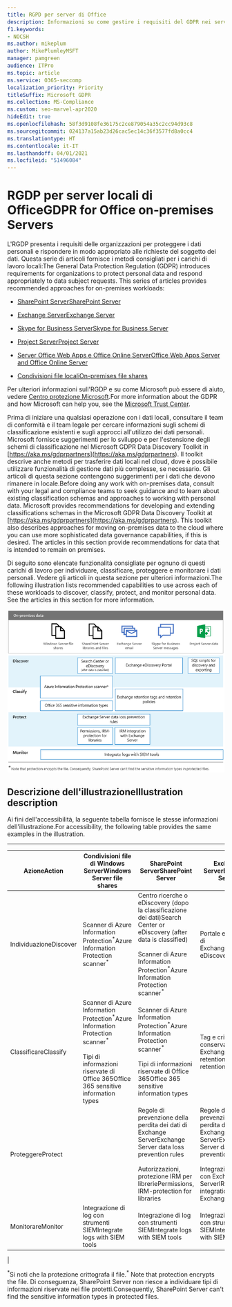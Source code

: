 ```yaml
---
title: RGPD per server di Office
description: Informazioni su come gestire i requisiti del GDPR nei server locali di Office.
f1.keywords:
- NOCSH
ms.author: mikeplum
author: MikePlumleyMSFT
manager: pamgreen
audience: ITPro
ms.topic: article
ms.service: O365-seccomp
localization_priority: Priority
titleSuffix: Microsoft GDPR
ms.collection: MS-Compliance
ms.custom: seo-marvel-apr2020
hideEdit: true
ms.openlocfilehash: 58f3d9108fe36175c2ce879054a35c2cc94d93c8
ms.sourcegitcommit: 024137a15ab23d26cac5ec14c36f3577fd8a0cc4
ms.translationtype: HT
ms.contentlocale: it-IT
ms.lasthandoff: 04/01/2021
ms.locfileid: "51496084"
---
```

# <a name="gdpr-for-office-on-premises-servers"></a><span data-ttu-id="4bd4d-103">RGDP per server locali di Office</span><span class="sxs-lookup"><span data-stu-id="4bd4d-103">GDPR for Office on-premises Servers</span></span>

<span data-ttu-id="4bd4d-p101">L'RGDP presenta i requisiti delle organizzazioni per proteggere i dati personali e rispondere in modo appropriato alle richieste del soggetto dei dati. Questa serie di articoli fornisce i metodi consigliati per i carichi di lavoro locali:</span><span class="sxs-lookup"><span data-stu-id="4bd4d-p101">The General Data Protection Regulation (GDPR) introduces requirements for organizations to protect personal data and respond appropriately to data subject requests. This series of articles provides recommended approaches for on-premises workloads:</span></span>

- [<span data-ttu-id="4bd4d-106">SharePoint Server</span><span class="sxs-lookup"><span data-stu-id="4bd4d-106">SharePoint Server</span></span>](gdpr-for-sharepoint-server.md)

- [<span data-ttu-id="4bd4d-107">Exchange Server</span><span class="sxs-lookup"><span data-stu-id="4bd4d-107">Exchange Server</span></span>](gdpr-for-exchange-server.md)

- [<span data-ttu-id="4bd4d-108">Skype for Business Server</span><span class="sxs-lookup"><span data-stu-id="4bd4d-108">Skype for Business Server</span></span>](gdpr-for-skype-for-business-server.md)

- [<span data-ttu-id="4bd4d-109">Project Server</span><span class="sxs-lookup"><span data-stu-id="4bd4d-109">Project Server</span></span>](gdpr-for-project-server.md)

- [<span data-ttu-id="4bd4d-110">Server Office Web Apps e Office Online Server</span><span class="sxs-lookup"><span data-stu-id="4bd4d-110">Office Web Apps Server and Office Online Server</span></span>](gdpr-for-office-online-server.md)

- [<span data-ttu-id="4bd4d-111">Condivisioni file locali</span><span class="sxs-lookup"><span data-stu-id="4bd4d-111">On-premises file shares</span></span>](gdpr-for-on-premises-file-shares.md)

<span data-ttu-id="4bd4d-112">Per ulteriori informazioni sull'RGDP e su come Microsoft può essere di aiuto, vedere [Centro protezione Microsoft](https://www.microsoft.com/trust-center/privacy/gdpr-overview
).</span><span class="sxs-lookup"><span data-stu-id="4bd4d-112">For more information about the GDPR and how Microsoft can help you, see the [Microsoft Trust Center](https://www.microsoft.com/trust-center/privacy/gdpr-overview
).</span></span>

<span data-ttu-id="4bd4d-p102">Prima di iniziare una qualsiasi operazione con i dati locali, consultare il team di conformità e il team legale per cercare informazioni sugli schemi di classificazione esistenti e sugli approcci all'utilizzo dei dati personali. Microsoft fornisce suggerimenti per lo sviluppo e per l'estensione degli schemi di classificazione nel Microsoft GDPR Data Discovery Toolkit in [https://aka.ms/gdprpartners](<https://aka.ms/gdprpartners>). Il toolkit descrive anche metodi per trasferire dati locali nel cloud, dove è possibile utilizzare funzionalità di gestione dati più complesse, se necessario. Gli articoli di questa sezione contengono suggerimenti per i dati che devono rimanere in locale.</span><span class="sxs-lookup"><span data-stu-id="4bd4d-p102">Before doing any work with on-premises data, consult with your legal and compliance teams to seek guidance and to learn about existing classification schemas and approaches to working with personal data. Microsoft provides recommendations for developing and extending classifications schemas in the Microsoft GDPR Data Discovery Toolkit at [https://aka.ms/gdprpartners](<https://aka.ms/gdprpartners>). This toolkit also describes approaches for moving on-premises data to the cloud where you can use more sophisticated data governance capabilities, if this is desired. The articles in this section provide recommendations for data that is intended to remain on premises.</span></span>

<span data-ttu-id="4bd4d-p103">Di seguito sono elencate funzionalità consigliate per ognuno di questi carichi di lavoro per individuare, classificare, proteggere e monitorare i dati personali. Vedere gli articoli in questa sezione per ulteriori informazioni.</span><span class="sxs-lookup"><span data-stu-id="4bd4d-p103">The following illustration lists recommended capabilities to use across each of these workloads to discover, classify, protect, and monitor personal data. See the articles in this section for more information.</span></span>

![Diagramma che descrive le funzionalità per individuare, classificare, proteggere e monitorare i dati personali nei carichi di lavoro](../media/gdpr-for-office-servers-image1.png)

## <a name="illustration-description"></a><span data-ttu-id="4bd4d-120">Descrizione dell'illustrazione</span><span class="sxs-lookup"><span data-stu-id="4bd4d-120">Illustration description</span></span>

<span data-ttu-id="4bd4d-121">Ai fini dell'accessibilità, la seguente tabella fornisce le stesse informazioni dell'illustrazione.</span><span class="sxs-lookup"><span data-stu-id="4bd4d-121">For accessibility, the following table provides the same examples in the illustration.</span></span>

****

|<span data-ttu-id="4bd4d-122">Azione</span><span class="sxs-lookup"><span data-stu-id="4bd4d-122">Action</span></span>|<span data-ttu-id="4bd4d-123">Condivisioni file di Windows Server</span><span class="sxs-lookup"><span data-stu-id="4bd4d-123">Windows Server file shares</span></span>|<span data-ttu-id="4bd4d-124">SharePoint Server</span><span class="sxs-lookup"><span data-stu-id="4bd4d-124">SharePoint Server</span></span>|<span data-ttu-id="4bd4d-125">Exchange Server</span><span class="sxs-lookup"><span data-stu-id="4bd4d-125">Exchange Server</span></span>|<span data-ttu-id="4bd4d-126">Skype for Business</span><span class="sxs-lookup"><span data-stu-id="4bd4d-126">Skype for Business</span></span>|<span data-ttu-id="4bd4d-127">Project Server</span><span class="sxs-lookup"><span data-stu-id="4bd4d-127">Project Server</span></span>|
|---|---|---|---|---|---|
|<span data-ttu-id="4bd4d-128">Individuazione</span><span class="sxs-lookup"><span data-stu-id="4bd4d-128">Discover</span></span>|<span data-ttu-id="4bd4d-129">Scanner di Azure Information Protection<sup>\*</sup></span><span class="sxs-lookup"><span data-stu-id="4bd4d-129">Azure Information Protection scanner<sup>\*</sup></span></span>|<span data-ttu-id="4bd4d-130">Centro ricerche o eDiscovery (dopo la classificazione dei dati)</span><span class="sxs-lookup"><span data-stu-id="4bd4d-130">Search Center or eDiscovery (after data is classified)</span></span> <br/><br/> <span data-ttu-id="4bd4d-131">Scanner di Azure Information Protection<sup>\*</sup></span><span class="sxs-lookup"><span data-stu-id="4bd4d-131">Azure Information Protection scanner<sup>\*</sup></span></span>|<span data-ttu-id="4bd4d-132">Portale eDiscovery di Exchange</span><span class="sxs-lookup"><span data-stu-id="4bd4d-132">Exchange eDiscovery Portal</span></span>|<span data-ttu-id="4bd4d-133">Portale eDiscovery di Exchange</span><span class="sxs-lookup"><span data-stu-id="4bd4d-133">Exchange eDiscovery portal</span></span>|<span data-ttu-id="4bd4d-134">Script SQL per l'individuazione e l'esportazione</span><span class="sxs-lookup"><span data-stu-id="4bd4d-134">SQL scripts for discovery and exporting</span></span>|
|<span data-ttu-id="4bd4d-135">Classificare</span><span class="sxs-lookup"><span data-stu-id="4bd4d-135">Classify</span></span>|<span data-ttu-id="4bd4d-136">Scanner di Azure Information Protection<sup>\*</sup></span><span class="sxs-lookup"><span data-stu-id="4bd4d-136">Azure Information Protection scanner<sup>\*</sup></span></span> <br/><br/> <span data-ttu-id="4bd4d-137">Tipi di informazioni riservate di Office 365</span><span class="sxs-lookup"><span data-stu-id="4bd4d-137">Office 365 sensitive information types</span></span>|<span data-ttu-id="4bd4d-138">Scanner di Azure Information Protection<sup>\*</sup></span><span class="sxs-lookup"><span data-stu-id="4bd4d-138">Azure Information Protection scanner<sup>\*</sup></span></span> <br/><br/> <span data-ttu-id="4bd4d-139">Tipi di informazioni riservate di Office 365</span><span class="sxs-lookup"><span data-stu-id="4bd4d-139">Office 365 sensitive information types</span></span>|<span data-ttu-id="4bd4d-140">Tag e criteri di conservazione di Exchange</span><span class="sxs-lookup"><span data-stu-id="4bd4d-140">Exchange retention tags and retention policies</span></span>|<span data-ttu-id="4bd4d-141">Tag e criteri di conservazione di Exchange</span><span class="sxs-lookup"><span data-stu-id="4bd4d-141">Exchange retention tags and retention policies</span></span>||
|<span data-ttu-id="4bd4d-142">Proteggere</span><span class="sxs-lookup"><span data-stu-id="4bd4d-142">Protect</span></span>||<span data-ttu-id="4bd4d-143">Regole di prevenzione della perdita dei dati di Exchange Server</span><span class="sxs-lookup"><span data-stu-id="4bd4d-143">Exchange Server data loss prevention rules</span></span> <br/><br/> <span data-ttu-id="4bd4d-144">Autorizzazioni, protezione IRM per librerie</span><span class="sxs-lookup"><span data-stu-id="4bd4d-144">Permissions, IRM-protection for libraries</span></span>|<span data-ttu-id="4bd4d-145">Regole di prevenzione della perdita dei dati di Exchange Server</span><span class="sxs-lookup"><span data-stu-id="4bd4d-145">Exchange Server data loss prevention rules</span></span> <br/><br/> <span data-ttu-id="4bd4d-146">Integrazione IRM con Exchange Server</span><span class="sxs-lookup"><span data-stu-id="4bd4d-146">IRM integration with Exchange Server</span></span>|||
|<span data-ttu-id="4bd4d-147">Monitorare</span><span class="sxs-lookup"><span data-stu-id="4bd4d-147">Monitor</span></span>|<span data-ttu-id="4bd4d-148">Integrazione di log con strumenti SIEM</span><span class="sxs-lookup"><span data-stu-id="4bd4d-148">Integrate logs with SIEM tools</span></span>|<span data-ttu-id="4bd4d-149">Integrazione di log con strumenti SIEM</span><span class="sxs-lookup"><span data-stu-id="4bd4d-149">Integrate logs with SIEM tools</span></span>|<span data-ttu-id="4bd4d-150">Integrazione di log con strumenti SIEM</span><span class="sxs-lookup"><span data-stu-id="4bd4d-150">Integrate logs with SIEM tools</span></span>|<span data-ttu-id="4bd4d-151">Integrazione di log con strumenti SIEM</span><span class="sxs-lookup"><span data-stu-id="4bd4d-151">Integrate logs with SIEM tools</span></span>|<span data-ttu-id="4bd4d-152">Integrazione di log con strumenti SIEM</span><span class="sxs-lookup"><span data-stu-id="4bd4d-152">Integrate logs with SIEM tools</span></span>|
|

<span data-ttu-id="4bd4d-153"><sup>\*</sup>Si noti che la protezione crittografa il file.</span><span class="sxs-lookup"><span data-stu-id="4bd4d-153"><sup>\*</sup> Note that protection encrypts the file.</span></span> <span data-ttu-id="4bd4d-154">Di conseguenza, SharePoint Server non riesce a individuare tipi di informazioni riservate nei file protetti.</span><span class="sxs-lookup"><span data-stu-id="4bd4d-154">Consequently, SharePoint Server can't find the sensitive information types in protected files.</span></span>
